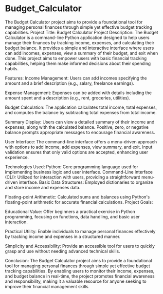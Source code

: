 # Budget_Calculator
The Budget Calculator project aims to provide a foundational tool for managing personal finances through simple yet effective budget tracking capabilities. 
Project Title: Budget Calculator
Project Description:
The Budget Calculator is a command-line Python application designed to help users manage their finances by tracking income, expenses, and calculating their budget balance. It provides a simple and interactive interface where users can add incomes, expenses, view a summary of their budget, and exit when done. This project aims to empower users with basic financial tracking capabilities, helping them make informed decisions about their spending habits.

Features:
Income Management:
Users can add incomes specifying the amount and a brief description (e.g., salary, freelance earnings).

Expense Management:
Expenses can be added with details including the amount spent and a description (e.g., rent, groceries, utilities).

Budget Calculation:
The application calculates total income, total expenses, and computes the balance by subtracting total expenses from total income.

Summary Display:
Users can view a detailed summary of their income and expenses, along with the calculated balance.
Positive, zero, or negative balance prompts appropriate messages to encourage financial awareness.

User Interface:
The command-line interface offers a menu-driven approach with options to add income, add expenses, view summary, and exit.
Input validation ensures that only valid options are accepted, enhancing user experience.

Technologies Used:
Python: Core programming language used for implementing business logic and user interface.
Command-Line Interface (CLI): Utilized for interaction with users, providing a straightforward menu-driven interface.
Basic Data Structures: Employed dictionaries to organize and store income and expenses data.

Floating-point Arithmetic: Calculated sums and balances using Python's floating-point arithmetic for accurate financial calculations.
Project Goals:

Educational Value: Offer beginners a practical exercise in Python programming, focusing on functions, data handling, and basic user interaction.

Practical Utility: Enable individuals to manage personal finances effectively by tracking income and expenses in a structured manner.

Simplicity and Accessibility: Provide an accessible tool for users to quickly grasp and use without needing advanced technical skills.

Conclusion:
The Budget Calculator project aims to provide a foundational tool for managing personal finances through simple yet effective budget tracking capabilities. By enabling users to monitor their income, expenses, and budget balance in real-time, the project promotes financial awareness and responsibility, making it a valuable resource for anyone seeking to improve their financial management skills.
